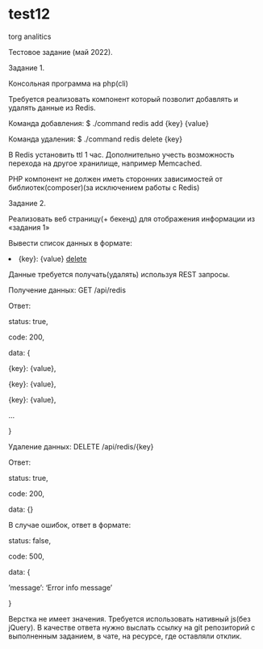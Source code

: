 # test12
torg analitics

Тестовое задание (май 2022).



Задание 1. 

Консольная программа на php(cli)

Требуется реализовать компонент который позволит добавлять и удалять данные из Redis.



Команда добавления: $ ./command redis add {key} {value}

Команда удаления: $ ./command redis delete {key}



В Redis установить ttl 1 час. Дополнительно учесть возможность перехода на другое хранилище, например Memcached.

PHP компонент не должен иметь сторонних зависимостей от библиотек(composer)(за исключением работы с Redis)



Задание 2. 

Реализовать веб страницу(+ бекенд) для отображения информации из «задания 1»

Вывести список данных в формате:

<li>{key}: {value} <a href=‘#’ class=‘remove’>delete</a></li>



Данные требуется получать(удалять) используя REST запросы.



Получение данных: GET /api/redis

Ответ:

status: true,

code: 200,

data: {

 {key}: {value},

 {key}: {value},

 {key}: {value},

 …

}



Удаление данных: DELETE /api/redis/{key}

Ответ:

status: true,

code: 200,

data: {}



В случае ошибок, ответ в формате: 

status: false,

code: 500,

data: {

 ’message’: ‘Error info message’

}



Верстка не имеет значения. Требуется использовать нативный js(без jQuery). В качестве ответа нужно выслать ссылку на git репозиторий с выполненным заданием, в чате, на ресурсе, где оставляли отклик. 

